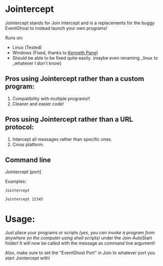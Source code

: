 # Jointercept
Jointercept stands for Join Intercept and is a replacements for the buggy EventGhost to instead launch your own programs!

Runs on:
- Linux (Tested)
- Windows (Fixed, thanks to [Kenneth Pang](https://plus.google.com/u/0/+KennethPang))
- Should be able to be fixed quite easily. (maybe even renaming \_linux to \_whatever I don't know)

## Pros using Jointercept rather than a custom program:
1. Compatibility with multiple programs!!
2. Cleaner and easier code!
## Pros using Jointercept rather than a URL protocol:
1. Intercept all messages rather than specific ones.
2. Cross platform.

## Command line
Jointercept [port]

Examples:
```
Jointercept
```
```
Jointercept 12345
```

# Usage:
Just place your programs or scripts _(yes, you can invoke a program from anywhere on the computer using shell scripts)_ under the Join-AutoStart folder! It will now be called with the message as command line argument!

Also, make sure to set the "EventGhost Port" in Join to whatever port you start Jointercept with!

